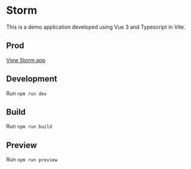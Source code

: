 # Storm

This is a demo application developed using Vue 3 and Typescript in Vite.

## Prod
[View Storm app](https://storm.plentyspots.com)

## Development
Run  `npm run dev`

## Build
Run `npm run build`

## Preview
Run `npm run preview`
